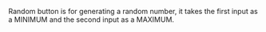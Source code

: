 Random button is for generating a random number, it takes the first input as a MINIMUM and the second input as a MAXIMUM.
